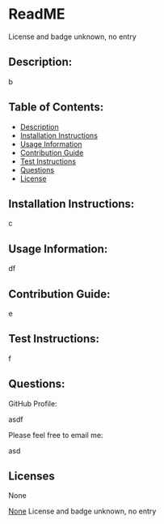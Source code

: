 # ReadME
  License and badge unknown, no entry
## Description:
 b
 
## Table of Contents:
* [Description](#description)
* [Installation Instructions](#installation-instructions)
* [Usage Information](#usage-information)
* [Contribution Guide](#contribution-guide)
* [Test Instructions](#test-instructions)
* [Questions](#questions)
* [License](#license)
 
     
##  Installation Instructions:
 c
     
##  Usage Information:
 df
   
##  Contribution Guide:
 e
     
##  Test Instructions:
 f
 
##  Questions:
GitHub Profile:

 asdf

Please feel free to email me:

asd

## Licenses
 
 None
   
 [None]()
 License and badge unknown, no entry
 